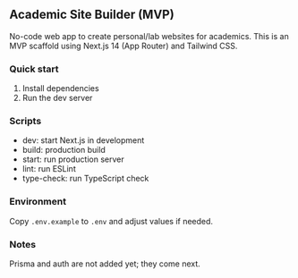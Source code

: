 ## Academic Site Builder (MVP)

No-code web app to create personal/lab websites for academics. This is an MVP scaffold using Next.js 14 (App Router) and Tailwind CSS.

### Quick start

1. Install dependencies
2. Run the dev server

### Scripts

- dev: start Next.js in development
- build: production build
- start: run production server
- lint: run ESLint
- type-check: run TypeScript check

### Environment

Copy `.env.example` to `.env` and adjust values if needed.

### Notes

Prisma and auth are not added yet; they come next.
